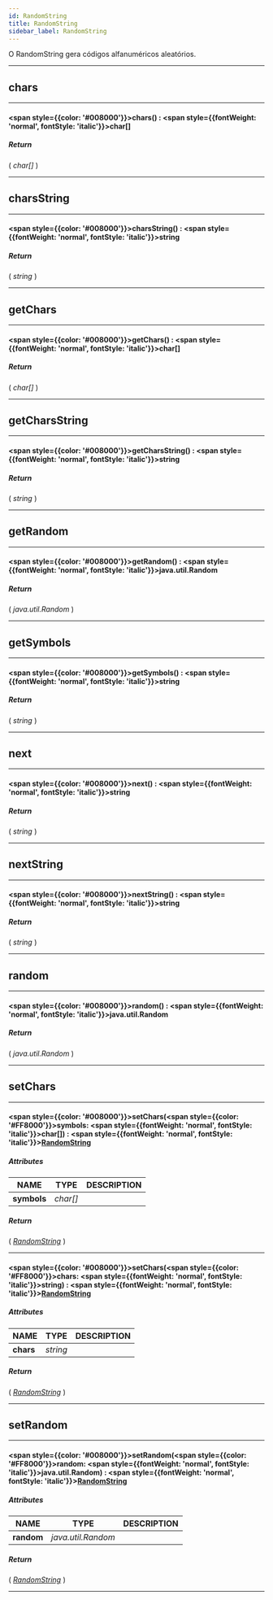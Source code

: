 ```yaml
---
id: RandomString
title: RandomString
sidebar_label: RandomString
---
```


O RandomString gera códigos alfanuméricos aleatórios.

---

## chars

---

#### <span style={{color: '#008000'}}>chars</span>() : <span style={{fontWeight: 'normal', fontStyle: 'italic'}}>char[]</span>
##### Return

( _char[]_ )


---

## charsString

---

#### <span style={{color: '#008000'}}>charsString</span>() : <span style={{fontWeight: 'normal', fontStyle: 'italic'}}>string</span>
##### Return

( _string_ )


---

## getChars

---

#### <span style={{color: '#008000'}}>getChars</span>() : <span style={{fontWeight: 'normal', fontStyle: 'italic'}}>char[]</span>
##### Return

( _char[]_ )


---

## getCharsString

---

#### <span style={{color: '#008000'}}>getCharsString</span>() : <span style={{fontWeight: 'normal', fontStyle: 'italic'}}>string</span>
##### Return

( _string_ )


---

## getRandom

---

#### <span style={{color: '#008000'}}>getRandom</span>() : <span style={{fontWeight: 'normal', fontStyle: 'italic'}}>java.util.Random</span>
##### Return

( _java.util.Random_ )


---

## getSymbols

---

#### <span style={{color: '#008000'}}>getSymbols</span>() : <span style={{fontWeight: 'normal', fontStyle: 'italic'}}>string</span>
##### Return

( _string_ )


---

## next

---

#### <span style={{color: '#008000'}}>next</span>() : <span style={{fontWeight: 'normal', fontStyle: 'italic'}}>string</span>
##### Return

( _string_ )


---

## nextString

---

#### <span style={{color: '#008000'}}>nextString</span>() : <span style={{fontWeight: 'normal', fontStyle: 'italic'}}>string</span>
##### Return

( _string_ )


---

## random

---

#### <span style={{color: '#008000'}}>random</span>() : <span style={{fontWeight: 'normal', fontStyle: 'italic'}}>java.util.Random</span>
##### Return

( _java.util.Random_ )


---

## setChars

---

#### <span style={{color: '#008000'}}>setChars</span>(<span style={{color: '#FF8000'}}>symbols</span>: <span style={{fontWeight: 'normal', fontStyle: 'italic'}}>char[]</span>) : <span style={{fontWeight: 'normal', fontStyle: 'italic'}}>[RandomString](/docs/library/objects/RandomString)</span>
##### Attributes

| NAME | TYPE | DESCRIPTION |
|---|---|---|
| **symbols** | _char[]_ |   |

##### Return

( _[RandomString](/docs/library/objects/RandomString)_ )


---

#### <span style={{color: '#008000'}}>setChars</span>(<span style={{color: '#FF8000'}}>chars</span>: <span style={{fontWeight: 'normal', fontStyle: 'italic'}}>string</span>) : <span style={{fontWeight: 'normal', fontStyle: 'italic'}}>[RandomString](/docs/library/objects/RandomString)</span>
##### Attributes

| NAME | TYPE | DESCRIPTION |
|---|---|---|
| **chars** | _string_ |   |

##### Return

( _[RandomString](/docs/library/objects/RandomString)_ )


---

## setRandom

---

#### <span style={{color: '#008000'}}>setRandom</span>(<span style={{color: '#FF8000'}}>random</span>: <span style={{fontWeight: 'normal', fontStyle: 'italic'}}>java.util.Random</span>) : <span style={{fontWeight: 'normal', fontStyle: 'italic'}}>[RandomString](/docs/library/objects/RandomString)</span>
##### Attributes

| NAME | TYPE | DESCRIPTION |
|---|---|---|
| **random** | _java.util.Random_ |   |

##### Return

( _[RandomString](/docs/library/objects/RandomString)_ )


---

